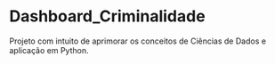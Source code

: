 # Dashboard_Criminalidade
Projeto com intuito de aprimorar os conceitos de Ciências de Dados e aplicação em Python.
